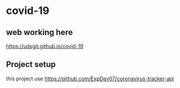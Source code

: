 # covid-19

## web working here
https://udsgit.github.io/covid-19


## Project setup

this project use https://github.com/ExpDev07/coronavirus-tracker-api 





